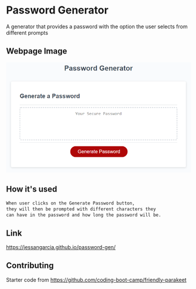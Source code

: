 # Password Generator

A generator that provides a password with the option the user selects from different prompts


## Webpage Image

![mockup](Develop/images/mockup.png)

  
## How it's used

```
When user clicks on the Generate Password button, 
they will then be prompted with different characters they 
can have in the password and how long the password will be. 
```
## Link
https://jessangarcia.github.io/password-gen/
  
## Contributing

Starter code from https://github.com/coding-boot-camp/friendly-parakeet
